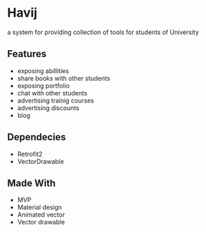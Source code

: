 # Havij
a system for providing collection of tools for students of University

## Features

- exposing abillities
- share books with other students
- exposing portfolio
- chat with other students
- advertising trainig courses
- advertising discounts
- blog

## Dependecies

- Retrofit2
- VectorDrawable

## Made With

- MVP
- Material design
- Animated vector
- Vector drawable

